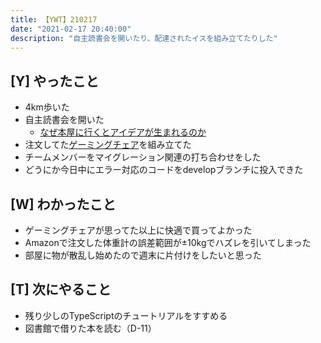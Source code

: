 ```yaml
---
title: 【YWT】210217
date: "2021-02-17 20:40:00"
description: "自主読書会を開いたり、配達されたイスを組み立てたりした"
---
```


## [Y] やったこと

- 4km歩いた
- 自主読書会を開いた
  - [なぜ本屋に行くとアイデアが生まれるのか](https://scrapbox.io/camomilecafe/%E3%81%AA%E3%81%9C%E6%9C%AC%E5%B1%8B%E3%81%AB%E8%A1%8C%E3%81%8F%E3%81%A8%E3%82%A2%E3%82%A4%E3%83%87%E3%82%A2%E3%81%8C%E7%94%9F%E3%81%BE%E3%82%8C%E3%82%8B%E3%81%AE%E3%81%8B)
- 注文してた[ゲーミングチェア](https://item.rakuten.co.jp/soho/sf-327390/?s-id=ph_pc_itemname)を組み立てた
- チームメンバーをマイグレーション関連の打ち合わせをした
- どうにか今日中にエラー対応のコードをdevelopブランチに投入できた

## [W] わかったこと

- ゲーミングチェアが思ってた以上に快適で買ってよかった
- Amazonで注文した体重計の誤差範囲が±10kgでハズレを引いてしまった
- 部屋に物が散乱し始めたので週末に片付けをしたいと思った

## [T] 次にやること

- 残り少しのTypeScriptのチュートリアルをすすめる
- 図書館で借りた本を読む（D-11）
